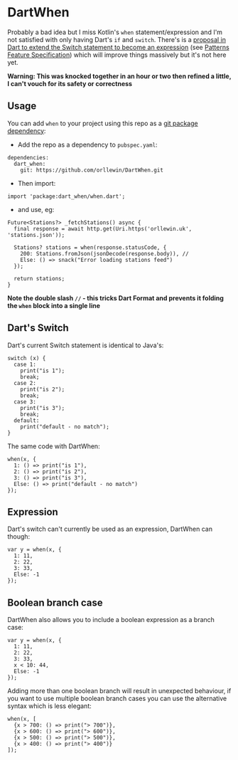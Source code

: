 # DartWhen

Probably a bad idea but I miss Kotlin's `when` statement/expression and I'm not satisfied with only having Dart's `if` and `switch`. There's is a [proposal in Dart to extend the Switch statement to become an expression](https://github.com/dart-lang/language/issues/703#issuecomment-1262975719) (see [Patterns Feature Specification](https://github.com/dart-lang/language/blob/master/working/0546-patterns/patterns-feature-specification.md)) which will improve things massively but it's not here yet.

**Warning: This was knocked together in an hour or two then refined a little, I can't vouch for its safety or correctness**

## Usage

You can add `when` to your project using this repo as a [git package dependency](https://dart.dev/tools/pub/dependencies#git-packages):

* Add the repo as a dependency to `pubspec.yaml`:

```
dependencies:
  dart_when:
    git: https://github.com/orllewin/DartWhen.git
```

* Then import:

```
import 'package:dart_when/when.dart';
```

* and use, eg:

```
Future<Stations?> _fetchStations() async {
  final response = await http.get(Uri.https('orllewin.uk', 'stations.json'));

  Stations? stations = when(response.statusCode, {
    200: Stations.fromJson(jsonDecode(response.body)), //
    Else: () => snack("Error loading stations feed")
  });

  return stations;
}
```

__Note the double slash `//` - this tricks Dart Format and prevents it folding the `when` block into a single line__

## Dart's Switch

Dart's current Switch statement is identical to Java's:

```
switch (x) {
  case 1:
    print("is 1");
    break;
  case 2:
    print("is 2");
    break;
  case 3:
    print("is 3");
    break;
  default:
    print("default - no match");
}
```

The same code with DartWhen:

```
when(x, {
  1: () => print("is 1"),
  2: () => print("is 2"),
  3: () => print("is 3"),
  Else: () => print("default - no match")
});
```

## Expression

Dart's switch can't currently be used as an expression, DartWhen can though:

```
var y = when(x, {
  1: 11,
  2: 22,
  3: 33,
  Else: -1
});
```

## Boolean branch case

DartWhen also allows you to include a boolean expression as a branch case:

```
var y = when(x, {
  1: 11,
  2: 22,
  3: 33,
  x < 10: 44,
  Else: -1
});
```

Adding more than one boolean branch will result in unexpected behaviour, if you want to use multiple boolean branch cases you can use the alternative syntax which is less elegant:

```
when(x, [
  {x > 700: () => print("> 700")},
  {x > 600: () => print("> 600")},
  {x > 500: () => print("> 500")},
  {x > 400: () => print("> 400")}
]);
```
